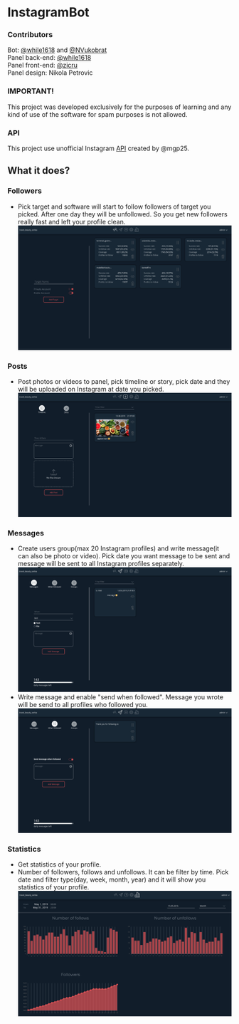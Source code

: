 # InstagramBot

### Contributors
Bot: [@while1618](https://github.com/while1618) and [@NVukobrat](https://github.com/NVukobrat)  
Panel back-end: [@while1618](https://github.com/while1618)  
Panel front-end: [@zicru](https://github.com/zicru)  
Panel design: Nikola Petrovic  

### IMPORTANT!
This project was developed exclusively for the purposes of learning and any kind of use of the software for spam purposes is not allowed.

### API
This project use unofficial Instagram [API](https://github.com/NVukobrat/GANs-Indoor-Scene-Recognition) created by @mgp25. 

## What it does?
### Followers
* Pick target and software will start to follow followers of target you picked. After one day they will be unfollowed. So you get new followers really fast and left your profile clean.
![target](https://github.com/while1618/InstagramBot/blob/master/screenshots/Screenshot%20from%202019-06-13%2021-36-48.png)
### Posts
* Post photos or videos to panel, pick timeline or story, pick date and they will be uploaded on Instagram at date you picked.
![post](https://github.com/while1618/InstagramBot/blob/master/screenshots/Screenshot%20from%202019-06-13%2021-38-16.png)
### Messages
* Create users group(max 20 Instagram profiles) and write message(it can also be photo or video). Pick date you want message to be sent and message will be sent to all Instagram profiles separately. 
![message](https://github.com/while1618/InstagramBot/blob/master/screenshots/Screenshot%20from%202019-06-13%2021-37-48.png)
* Write message and enable "send when followed". Message you wrote will be send to all profiles who followed you.
![when followed message](https://github.com/while1618/InstagramBot/blob/master/screenshots/Screenshot%20from%202019-06-13%2021-40-27.png)
### Statistics
* Get statistics of your profile.  
* Number of followers, follows and unfollows. It can be filter by time. Pick date and filter type(day, week, month, year) and it will show you statistics of your profile.
![statistic](https://github.com/while1618/InstagramBot/blob/master/screenshots/Screenshot%20from%202019-06-13%2021-39-23.png)

